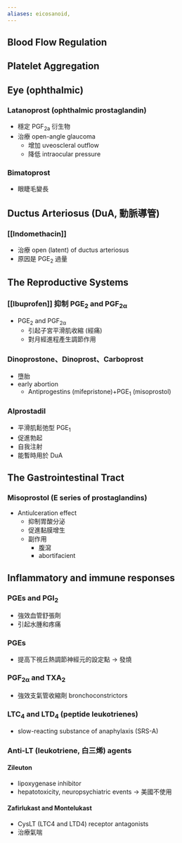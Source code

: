 ```yaml
---
aliases: eicosanoid,
---
```

## Blood Flow Regulation
## Platelet Aggregation
## Eye (ophthalmic)
### Latanoprost (ophthalmic prostaglandin)
- 穩定 PGF<sub>2a</sub> 衍生物 
- 治療 open-angle glaucoma
	- 增加 uveoscleral outflow
	- 降低 intraocular pressure
### Bimatoprost
- 眼睫毛變長
## Ductus Arteriosus (DuA, 動脈導管)
### [[Indomethacin]] 
- 治療 open (latent) of ductus arteriosus
- 原因是 PGE<sub>2</sub> 過量
## The Reproductive Systems
### [[Ibuprofen]] 抑制 PGE<sub>2</sub> and PGF<sub>2α</sub> 
- PGE<sub>2</sub> and PGF<sub>2α</sub> 
	- 引起子宮平滑肌收縮 (經痛)
	- 對月經進程產生調節作用
### Dinoprostone、Dinoprost、Carboprost
- 墮胎
- early abortion
	- Antiprogestins (mifepristone)+PGE<sub>1</sub> (misoprostol)
### Alprostadil
- 平滑肌鬆弛型 PGE<sub>1</sub> 
- 促進勃起
- 自我注射
- 能暫時用於 DuA
## The Gastrointestinal Tract
### Misoprostol (E series of prostaglandins)
- Antiulceration effect
	- 抑制胃酸分泌
	- 促進黏膜增生
	- 副作用
		- 腹瀉
		- abortifacient
## Inflammatory and immune responses
### PGEs and PGI<sub>2</sub>
- 強效血管舒張劑
- 引起水腫和疼痛
### PGEs
- 提高下視丘熱調節神經元的設定點 $\rightarrow$ 發燒
### PGF<sub>2α</sub> and TXA<sub>2</sub>
- 強效支氣管收縮劑 bronchoconstrictors
### LTC<sub>4</sub> and LTD<sub>4</sub> (peptide leukotrienes)
- slow-reacting substance of anaphylaxis (SRS-A)
### Anti-LT (leukotriene, 白三烯) agents
#### Zileuton
- lipoxygenase inhibitor
- hepatotoxicity, neuropsychiatric events $\rightarrow$ 美國不使用
#### Zafirlukast and Montelukast
- CysLT (LTC4 and LTD4) receptor antagonists
- 治療氣喘